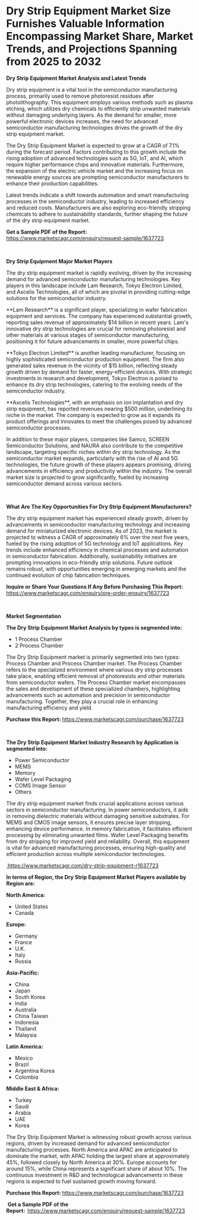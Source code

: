 <p><h1>Dry Strip Equipment Market Size Furnishes Valuable Information Encompassing Market Share, Market Trends, and Projections Spanning from 2025 to 2032</h1></p><p><strong>Dry Strip Equipment Market Analysis and Latest Trends</strong></p>
<p><p>Dry strip equipment is a vital tool in the semiconductor manufacturing process, primarily used to remove photoresist residues after photolithography. This equipment employs various methods such as plasma etching, which utilizes dry chemicals to efficiently strip unwanted materials without damaging underlying layers. As the demand for smaller, more powerful electronic devices increases, the need for advanced semiconductor manufacturing technologies drives the growth of the dry strip equipment market.</p><p>The Dry Strip Equipment Market is expected to grow at a CAGR of 7.1% during the forecast period. Factors contributing to this growth include the rising adoption of advanced technologies such as 5G, IoT, and AI, which require higher performance chips and innovative materials. Furthermore, the expansion of the electric vehicle market and the increasing focus on renewable energy sources are prompting semiconductor manufacturers to enhance their production capabilities. </p><p>Latest trends indicate a shift towards automation and smart manufacturing processes in the semiconductor industry, leading to increased efficiency and reduced costs. Manufacturers are also exploring eco-friendly stripping chemicals to adhere to sustainability standards, further shaping the future of the dry strip equipment market.</p></p>
<p><strong>Get a Sample PDF of the Report:&nbsp;</strong> <a href="https://www.marketscagr.com/enquiry/request-sample/1637723?utm_campaign=2113&utm_medium=2&utm_source=Github&utm_content=ia&utm_term=18042025&utm_id=dry-strip-equipment">https://www.marketscagr.com/enquiry/request-sample/1637723</a></p>
<p>&nbsp;</p>
<p><strong>Dry Strip Equipment Major Market Players</strong></p>
<p><p>The dry strip equipment market is rapidly evolving, driven by the increasing demand for advanced semiconductor manufacturing technologies. Key players in this landscape include Lam Research, Tokyo Electron Limited, and Axcelis Technologies, all of which are pivotal in providing cutting-edge solutions for the semiconductor industry.</p><p>**Lam Research** is a significant player, specializing in wafer fabrication equipment and services. The company has experienced substantial growth, reporting sales revenue of approximately $14 billion in recent years. Lam's innovative dry strip technologies are crucial for removing photoresist and other materials at various stages of semiconductor manufacturing, positioning it for future advancements in smaller, more powerful chips.</p><p>**Tokyo Electron Limited** is another leading manufacturer, focusing on highly sophisticated semiconductor production equipment. The firm also generated sales revenue in the vicinity of $15 billion, reflecting steady growth driven by demand for faster, energy-efficient devices. With strategic investments in research and development, Tokyo Electron is poised to enhance its dry strip technologies, catering to the evolving needs of the semiconductor industry.</p><p>**Axcelis Technologies**, with an emphasis on ion implantation and dry strip equipment, has reported revenues nearing $500 million, underlining its niche in the market. The company is expected to grow as it expands its product offerings and innovates to meet the challenges posed by advanced semiconductor processes.</p><p>In addition to these major players, companies like Samco, SCREEN Semiconductor Solutions, and NAURA also contribute to the competitive landscape, targeting specific niches within dry strip technology. As the semiconductor market expands, particularly with the rise of AI and 5G technologies, the future growth of these players appears promising, driving advancements in efficiency and productivity within the industry. The overall market size is projected to grow significantly, fueled by increasing semiconductor demand across various sectors.</p></p>
<p>&nbsp;</p>
<p><strong>What Are The Key Opportunities For Dry Strip Equipment Manufacturers?</strong></p>
<p><p>The dry strip equipment market has experienced steady growth, driven by advancements in semiconductor manufacturing technology and increasing demand for miniaturized electronic devices. As of 2023, the market is projected to witness a CAGR of approximately 6% over the next five years, fueled by the rising adoption of 5G technology and IoT applications. Key trends include enhanced efficiency in chemical processes and automation in semiconductor fabrication. Additionally, sustainability initiatives are prompting innovations in eco-friendly strip solutions. Future outlook remains robust, with opportunities emerging in emerging markets and the continued evolution of chip fabrication techniques.</p></p>
<p><strong>Inquire or Share Your Questions If Any Before Purchasing This Report:</strong> <a href="https://www.marketscagr.com/enquiry/pre-order-enquiry/1637723?utm_campaign=2113&utm_medium=2&utm_source=Github&utm_content=ia&utm_term=18042025&utm_id=dry-strip-equipment">https://www.marketscagr.com/enquiry/pre-order-enquiry/1637723</a></p>
<p>&nbsp;</p>
<p><strong>Market Segmentation</strong></p>
<p><strong>The Dry Strip Equipment Market Analysis by types is segmented into:</strong></p>
<p><ul><li>1 Process Chamber</li><li>2 Process Chamber</li></ul></p>
<p><p>The Dry Strip Equipment market is primarily segmented into two types: Process Chamber and Process Chamber market. The Process Chamber refers to the specialized environment where various dry strip processes take place, enabling efficient removal of photoresists and other materials from semiconductor wafers. The Process Chamber market encompasses the sales and development of these specialized chambers, highlighting advancements such as automation and precision in semiconductor manufacturing. Together, they play a crucial role in enhancing manufacturing efficiency and yield.</p></p>
<p><strong>Purchase this Report:&nbsp;</strong><a href="https://www.marketscagr.com/purchase/1637723?utm_campaign=2113&utm_medium=2&utm_source=Github&utm_content=ia&utm_term=18042025&utm_id=dry-strip-equipment">https://www.marketscagr.com/purchase/1637723</a></p>
<p>&nbsp;</p>
<p><strong>The Dry Strip Equipment Market Industry Research by Application is segmented into:</strong></p>
<p><ul><li>Power Semiconductor</li><li>MEMS</li><li>Memory</li><li>Wafer Level Packaging</li><li>COMS Image Sensor</li><li>Others</li></ul></p>
<p><p>The dry strip equipment market finds crucial applications across various sectors in semiconductor manufacturing. In power semiconductors, it aids in removing dielectric materials without damaging sensitive substrates. For MEMS and CMOS image sensors, it ensures precise layer stripping, enhancing device performance. In memory fabrication, it facilitates efficient processing by eliminating unwanted films. Wafer Level Packaging benefits from dry stripping for improved yield and reliability. Overall, this equipment is vital for advanced manufacturing processes, ensuring high-quality and efficient production across multiple semiconductor technologies.</p></p>
<p><a href="https://www.marketscagr.com/dry-strip-equipment-r1637723?utm_campaign=2113&utm_medium=2&utm_source=Github&utm_content=ia&utm_term=18042025&utm_id=dry-strip-equipment">&nbsp;https://www.marketscagr.com/dry-strip-equipment-r1637723</a></p>
<p><strong>In terms of Region, the Dry Strip Equipment Market Players available by Region are:</strong></p>
<p>
    <p> <strong> North America: </strong>
        <ul>
            <li>United States</li>
            <li>Canada</li>
        </ul>
        </p> 
    <p> <strong> Europe: </strong>
        <ul>
            <li>Germany</li>
            <li>France</li>
            <li>U.K.</li>
            <li>Italy</li>
            <li>Russia</li>
        </ul>
        </p> 
    <p> <strong> Asia-Pacific: </strong>
        <ul>
            <li>China</li>
            <li>Japan</li>
            <li>South Korea</li>
            <li>India</li>
            <li>Australia</li>
            <li>China Taiwan</li>
            <li>Indonesia</li>
            <li>Thailand</li>
            <li>Malaysia</li>
        </ul>
        </p> 
    <p> <strong> Latin America: </strong>
        <ul>
            <li>Mexico</li>
            <li>Brazil</li>
            <li>Argentina Korea</li>
            <li>Colombia</li>
        </ul>
        </p> 
    <p> <strong> Middle East & Africa: </strong>
        <ul>
            <li>Turkey</li>
            <li>Saudi</li>
            <li>Arabia</li>
            <li>UAE</li>
            <li>Korea</li>
        </ul>
    </p>
    </p>
<p><p>The Dry Strip Equipment Market is witnessing robust growth across various regions, driven by increased demand for advanced semiconductor manufacturing processes. North America and APAC are anticipated to dominate the market, with APAC holding the largest share at approximately 45%, followed closely by North America at 30%. Europe accounts for around 15%, while China represents a significant share of about 10%. The continuous investment in R&D and technological advancements in these regions is expected to fuel sustained growth moving forward.</p></p>
<p><strong>Purchase this Report: </strong><a href="https://www.marketscagr.com/purchase/1637723?utm_campaign=2113&utm_medium=2&utm_source=Github&utm_content=ia&utm_term=18042025&utm_id=dry-strip-equipment">https://www.marketscagr.com/purchase/1637723</a></p>
<p>&nbsp;<strong>Get a Sample PDF of the Report:&nbsp;&nbsp;</strong><a href="https://www.marketscagr.com/enquiry/request-sample/1637723?utm_campaign=2113&utm_medium=2&utm_source=Github&utm_content=ia&utm_term=18042025&utm_id=dry-strip-equipment">https://www.marketscagr.com/enquiry/request-sample/1637723</a></p>
<p><strong></strong></p>
<p><p></p><p></p><p></p></p>